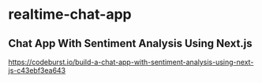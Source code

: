 # realtime-chat-app

## Chat App With Sentiment Analysis Using Next.js

https://codeburst.io/build-a-chat-app-with-sentiment-analysis-using-next-js-c43ebf3ea643
